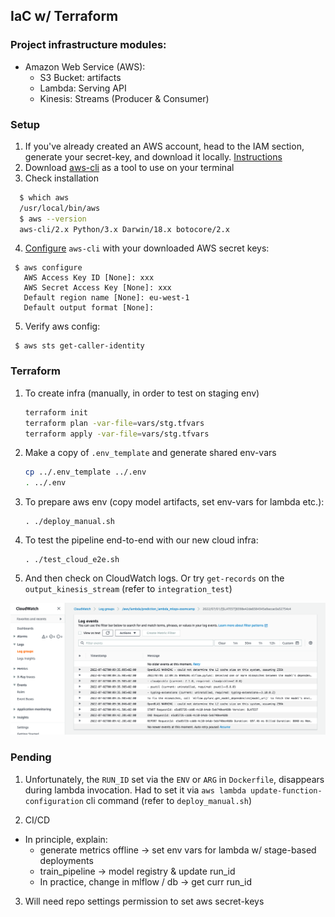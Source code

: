## IaC w/ Terraform

### Project infrastructure modules:
* Amazon Web Service (AWS):
    * S3 Bucket: artifacts
    * Lambda: Serving API
    * Kinesis: Streams (Producer & Consumer)

### Setup

1. If you've already created an AWS account, head to the IAM section, generate your secret-key, and download it locally. 
[Instructions](https://docs.aws.amazon.com/cli/latest/userguide/getting-started-prereqs.html)
2. Download [aws-cli](https://docs.aws.amazon.com/cli/latest/userguide/getting-started-install.html) as a tool to use on your terminal
3. Check installation
  ```bash
    $ which aws
    /usr/local/bin/aws 
    $ aws --version
    aws-cli/2.x Python/3.x Darwin/18.x botocore/2.x
  ```
4. [Configure]((https://docs.aws.amazon.com/cli/latest/userguide/getting-started-quickstart.html)) `aws-cli` with your downloaded AWS secret keys:
  ```shell
   $ aws configure
     AWS Access Key ID [None]: xxx
     AWS Secret Access Key [None]: xxx
     Default region name [None]: eu-west-1
     Default output format [None]:
  ```
5. Verify aws config:
  ```shell
   $ aws sts get-caller-identity
  ```
 
### Terraform

1. To create infra (manually, in order to test on staging env)
   ```bash
   terraform init
   terraform plan -var-file=vars/stg.tfvars
   terraform apply -var-file=vars/stg.tfvars
   ```

2. Make a copy of `.env_template` and generate shared env-vars 
    ```bash
    cp ../.env_template ../.env
    . ../.env
    ```

3. To prepare aws env (copy model artifacts, set env-vars for lambda etc.):
    ```
    . ./deploy_manual.sh
    ```

4. To test the pipeline end-to-end with our new cloud infra:
    ```
    . ./test_cloud_e2e.sh
    ``` 

5. And then check on CloudWatch logs. Or try `get-records` on the `output_kinesis_stream` (refer to `integration_test`)

![image](cw_logs_lambda.png)


### Pending

1. Unfortunately, the `RUN_ID` set via the `ENV` or `ARG` in `Dockerfile`, disappears during lambda invocation.
Had to set it via `aws lambda update-function-configuration` cli command (refer to `deploy_manual.sh`)

2. CI/CD
- In principle, explain:
    - generate metrics offline -> set env vars for lambda w/ stage-based deployments
    - train_pipeline -> model registry & update run_id
    - In practice, change in mlflow / db -> get curr run_id
    
3. Will need repo settings permission to set aws secret-keys
